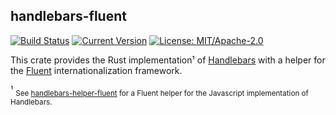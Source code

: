 ## handlebars-fluent

[![Build Status](https://travis-ci.org/Manishearth/handlebars-fluent.svg?branch=master)](https://travis-ci.org/Manishearth/handlebars-fluent)
[![Current Version](https://img.shields.io/crates/v/handlebars-fluent)](https://crates.io/crates/handlebars-fluent)
[![License: MIT/Apache-2.0](https://img.shields.io/crates/l/handlebars-fluent.svg)](#license)


This crate provides the Rust implementation¹ of [Handlebars](https://docs.rs/handlebars/) with a helper for the [Fluent](https://docs.rs/fluent) internationalization framework.

¹ <sub> See [handlebars-helper-fluent](https://github.com/alerque/handlebars-helper-fluent) for a Fluent helper for the Javascript implementation of Handlebars.</sub>
